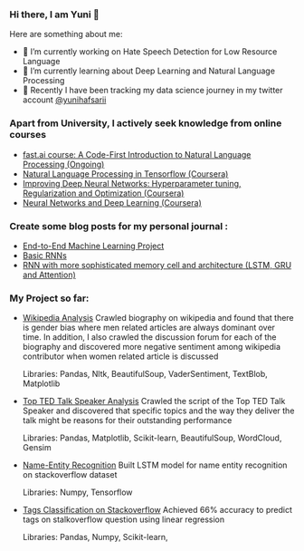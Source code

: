 ### Hi there, I am Yuni 👋



Here are something about me:

- 🔭 I’m currently working on Hate Speech Detection for Low Resource Language 
- 🌱 I’m currently learning about Deep Learning and Natural Language Processing
- 💬 Recently I have been tracking my data science journey in my twitter account [@yunihafsarii](https://twitter.com/yunihafsarii)

### Apart from University, I actively seek knowledge from online courses
- [fast.ai course: A Code-First Introduction to Natural Language Processing (Ongoing)](https://www.fast.ai/2019/07/08/fastai-nlp/)
- [Natural Language Processing in Tensorflow (Coursera)](https://www.coursera.org/account/accomplishments/verify/KXQYERBDRXVK)
- [Improving Deep Neural Networks: Hyperparameter tuning, Regularization and Optimization (Coursera)](https://www.coursera.org/account/accomplishments/verify/GZCLJKW8PPC8)
- [Neural Networks and Deep Learning (Coursera)](https://www.coursera.org/account/accomplishments/verify/ZYUY9C8Q4ZRA)

### Create some blog posts for my personal journal :
- [End-to-End Machine Learning Project](https://medium.com/@yyunisari158/end-to-end-machine-learning-project-b3387aabde3c)
- [Basic RNNs](https://medium.com/@yyunisari158/basic-rnns-1c4b18d70a3f)
- [RNN with more sophisticated memory cell and architecture (LSTM, GRU and Attention)](https://medium.com/@yyunisari158/rnn-with-more-sophisticated-memory-cell-and-architecture-lstm-gru-and-attention-528fc942d5af)

### My Project so far:
- [Wikipedia Analysis](https://github.com/yunihafsarii/gender-classification-NLP) 
  Crawled biography on wikipedia and found that there is gender bias where men related articles are always dominant over time. In addition, I also crawled the  discussion forum for each of the biography and discovered more negative sentiment among wikipedia contributor when women related article is discussed
  
  Libraries: Pandas, Nltk, BeautifulSoup, VaderSentiment, TextBlob, Matplotlib
  
- [Top TED Talk Speaker Analysis](https://github.com/yunihafsarii/TED-Talk-Top-Speaker-analysis-through-NLP-)
  Crawled the script of the Top TED Talk Speaker and discovered that specific topics and the way they deliver the talk might be reasons for their outstanding performance
  
  Libraries: Pandas, Matplotlib, Scikit-learn, BeautifulSoup, WordCloud, Gensim
  
- [Name-Entity Recognition](https://github.com/yunihafsarii/Name-Entity-Recognition)
  Built LSTM model for name entity recognition on stackoverflow dataset 
  
  Libraries: Numpy, Tensorflow 
  
- [Tags Classification on Stackoverflow](https://github.com/yunihafsarii/Tag-Prediction-on-StackOverflow)
  Achieved 66% accuracy to predict tags on stalkoverflow question using linear regression 

  Libraries: Pandas, Numpy, Scikit-learn, 
